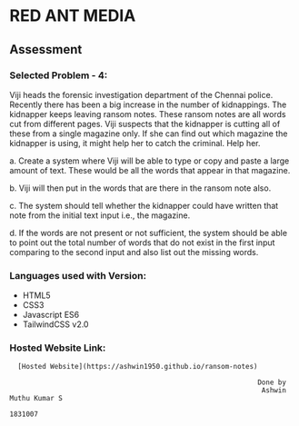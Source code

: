 # RED ANT MEDIA #
## Assessment ##

### Selected Problem - 4: ###

Viji heads the forensic investigation department of the Chennai police. Recently there has been a big increase in the number of kidnappings. The kidnapper keeps leaving ransom notes. These ransom notes are all words cut from different pages. Viji suspects that the kidnapper is cutting all of these from a single magazine only. If she can find out which magazine the kidnapper is using, it might help her to catch the criminal. Help her.

a. Create a system where Viji will be able to type or copy and paste a large
amount of text. These would be all the words that appear in that magazine.

b. Viji will then put in the words that are there in the ransom note also.

c. The system should tell whether the kidnapper could have written that note from the initial text input i.e., the magazine.

d. If the words are not present or not sufficient, the system should be able to point out the total number of words that do not exist in the first input
comparing to the second input and also list out the missing words.

### Languages used with Version: ###
* HTML5
* CSS3
* Javascript ES6
* TailwindCSS v2.0

### Hosted Website Link: ###
      [Hosted Website](https://ashwin1950.github.io/ransom-notes)

					 	                                         Done by
				                                                  Ashwin Muthu Kumar S
					                                                 1831007
